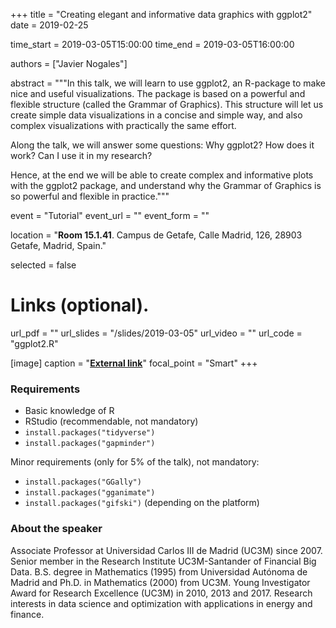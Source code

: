+++
title = "Creating elegant and informative data graphics with ggplot2"
date = 2019-02-25

time_start = 2019-03-05T15:00:00
time_end = 2019-03-05T16:00:00

authors = ["Javier Nogales"]

abstract = """In this talk, we will learn to use ggplot2, an R-package to make nice and useful visualizations. The package is based on a powerful and flexible structure (called the Grammar of Graphics). This structure will let us create simple data visualizations in a concise and simple way, and also complex visualizations with practically the same effort. 

Along the talk, we will answer some questions: Why ggplot2? How does it work? Can I use it in my research?

Hence, at the end we will be able to create complex and informative plots with the ggplot2 package, and understand why the Grammar of Graphics is so powerful and flexible in practice."""

event = "Tutorial"
event_url = ""
event_form = ""

location = "**Room 15.1.41**. Campus de Getafe, Calle Madrid, 126, 28903 Getafe, Madrid, Spain."

selected = false

# Links (optional).
url_pdf = ""
url_slides = "/slides/2019-03-05"
url_video = ""
url_code = "ggplot2.R"

[image]
  caption = "[**External link**](https://sites.google.com/site/jnogalesweb/)"
  focal_point = "Smart" 
+++

### Requirements

- Basic knowledge of R
- RStudio (recommendable, not mandatory)
- `install.packages("tidyverse")`
- `install.packages("gapminder")`

Minor requirements (only for 5% of the talk), not mandatory:

- `install.packages("GGally")`
- `install.packages("gganimate")`
- `install.packages("gifski")` (depending on the platform)

### About the speaker

Associate Professor at Universidad Carlos III de Madrid (UC3M) since 2007. Senior member in the Research Institute UC3M-Santander of Financial Big Data. B.S. degree in Mathematics (1995) from Universidad Autónoma de Madrid and Ph.D. in Mathematics (2000) from UC3M. Young Investigator Award for Research Excellence (UC3M) in 2010, 2013 and 2017. Research interests in data science and optimization with applications in energy and finance.
